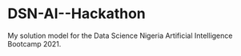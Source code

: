 # DSN-AI--Hackathon
My solution model for the Data Science Nigeria Artificial Intelligence Bootcamp 2021.
